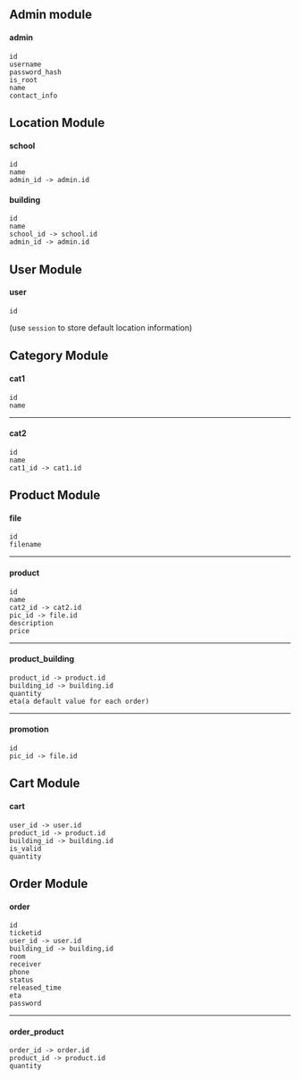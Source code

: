 Admin module
----
#### admin
```
id
username
password_hash
is_root
name
contact_info
```


Location Module
----
#### school

```
id
name
admin_id -> admin.id
```

#### building
```
id
name
school_id -> school.id
admin_id -> admin.id
```

User Module
----
#### user
```
id
```
(use `session` to store default location information)

Category Module
----
#### cat1
```
id 
name
```

----
#### cat2
```
id
name
cat1_id -> cat1.id
```

Product Module
----
#### file
```
id
filename
```

----
#### product
```
id
name
cat2_id -> cat2.id
pic_id -> file.id
description
price
```

----
#### product_building
```
product_id -> product.id
building_id -> building.id
quantity
eta(a default value for each order)
```

----
#### promotion
```
id
pic_id -> file.id
```


Cart Module
----
#### cart
```
user_id -> user.id
product_id -> product.id
building_id -> building.id
is_valid
quantity
```

Order Module
----
#### order
```
id
ticketid
user_id -> user.id
building_id -> building,id
room
receiver
phone
status
released_time
eta
password
```

---
#### order_product
```
order_id -> order.id
product_id -> product.id
quantity
```
